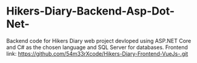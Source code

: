 # Hikers-Diary-Backend-Asp-Dot-Net-
Backend code for Hikers Diary web project devloped using ASP.NET Core and C# as the chosen language and SQL Server for databases.
Frontend link: https://github.com/54m33rXcode/Hikers-Diary-Frontend-VueJs-.git
